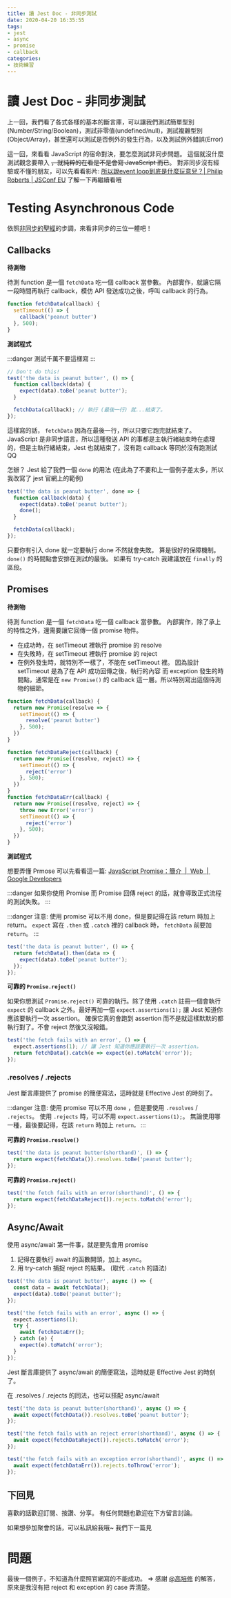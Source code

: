 ```yaml
---
title: 讀 Jest Doc - 非同步測試
date: 2020-04-20 16:35:55
tags:
- jest
- async
- promise
- callback
categories:
- 技術練習
---
```

# 讀 Jest Doc - 非同步測試

上一回，我們看了各式各樣的基本的斷言庫，可以讓我們測試簡單型別(Number/String/Boolean)，測試非零值(undefined/null)，測試複雜型別(Object/Array)，甚至還可以測試是否例外的發生行為，以及測試例外錯誤(Error)

這一回，來看看 JavaScript 的宿命對決，要怎麼測試非同步問題。
這個就沒什麼測試觀念要帶入 ~~，就純粹的在看是不是會寫 JavaScript 而已~~。
對非同步沒有經驗或不懂的朋友，可以先看看影片: [所以說event loop到底是什麼玩意兒？| Philip Roberts | JSConf EU](https://www.youtube.com/watch?v=8aGhZQkoFbQ) 了解一下再繼續看哦

# Testing Asynchronous Code

依照[非同步的聖經](https://medium.com/@peterchang_82818/javascript-es7-async-await-%E6%95%99%E5%AD%B8-703473854f29-tutorial-example-703473854f29)的步調，來看非同步的三位一體吧！

## Callbacks

**待測物**

待測 function 是一個 `fetchData` 吃一個 callback 當參數。
內部實作，就讓它隔一段時間再執行 callback，模仿 API 發送成功之後，呼叫 callback 的行為。

```javascript
function fetchData(callback) {
  setTimeout(() => {
    callback('peanut butter')
  }, 500);
}
```

**測試程式**

:::danger
測試千萬不要這樣寫
:::

```javascript
// Don't do this!
test('the data is peanut butter', () => {
  function callback(data) {
    expect(data).toBe('peanut butter');
  }

  fetchData(callback); // 執行 (最後一行) 就...結束了。
});
```

這樣寫的話， `fetchData` 因為在最後一行，所以只要它跑完就結束了。JavaScript 是非同步語言，所以這種發送 API 的事都是主執行緒結束時在處理的，但是主執行緒結束，Jest 也就結束了，沒有跑 callback 等同於沒有跑測試 QQ

怎辦？ Jest 給了我們一個 `done` 的用法 (在此為了不要和上一個例子差太多，所以我改寫了 jest 官網上的範例)

```javascript
test('the data is peanut butter', done => {
  function callback(data) {
    expect(data).toBe('peanut butter');
    done();
  }

  fetchData(callback);
});
```

只要你有引入 done 就一定要執行 done 不然就會失敗。
算是很好的保障機制。 `done()` 的時間點會安排在測試的最後。
如果有 try-catch 我建議放在 `finally` 的區段。

## Promises

**待測物**

待測 function 是一個 `fetchData` 吃一個 callback 當參數。
內部實作，除了承上的特性之外，還需要讓它回傳一個 promise 物件。

- 在成功時，在 setTimeout 裡執行 promise 的 resolve
- 在失敗時，在 setTimeout 裡執行 promise 的 reject
- 在例外發生時，就特別不一樣了，不能在 setTimeout 裡。
因為設計 setTimeout 是為了在 API 成功回傳之後，執行的內容
而 exception 發生的時間點，通常是在 `new Promise()` 的 callback 這一層。所以特別寫出這個待測物的細節。 

```javascript
function fetchData(callback) {
  return new Promise(resolve => {
    setTimeout(() => {
      resolve('peanut butter')
    }, 500);
  })
}

function fetchDataReject(callback) {
  return new Promise((resolve, reject) => {
    setTimeout(() => {
      reject('error')
    }, 500);
  })
}
function fetchDataErr(callback) {
  return new Promise((resolve, reject) => {
    throw new Error('error')
    setTimeout(() => {
      reject('error')
    }, 500);
  })
}

```

**測試程式**

想要弄懂 Prmose 可以先看看這一篇: [JavaScript Promise：簡介  |  Web  |  Google Developers](https://developers.google.com/web/fundamentals/primers/promises?hl=zh-tw)

:::danger
如果你使用 Promise 而 Promise 回傳 reject 的話，就會導致正式流程的測試失敗。
:::

:::danger
注意: 使用 promise 可以不用 done，但是要記得在該 return 時加上 return。
`expect` 寫在 `.then` 或 `.catch` 裡的 callback 時， `fetchData` 前要加 `return`。
:::

```javascript
test('the data is peanut butter', () => {
  return fetchData().then(data => {
    expect(data).toBe('peanut butter');
  });
});
```

**可靠的 `Promise.reject()`**

如果你想測試 `Promise.reject()` 可靠的執行。除了使用 `.catch` 註冊一個會執行 `expect` 的 callback 之外。最好再加一個 `expect.assertions(1);` 讓 Jest 知道你應該要執行一次 assertion。
確保它真的會跑到 assertion 而不是就這樣默默的都執行對了。不會 reject 然後又沒報錯。

```javascript
test('the fetch fails with an error', () => {
  expect.assertions(1); // 讓 Jest 知道你應該要執行一次 assertion。
  return fetchData().catch(e => expect(e).toMatch('error'));
});
```

### .resolves / .rejects

Jest 斷言庫提供了 promise 的簡便寫法，這時就是 Effective Jest 的時刻了。

:::danger
注意: 使用 promise 可以不用 `done` ，但是要使用 `.resolves` / `.rejects`。
使用 `.rejects` 時，可以不用 `expect.assertions(1);`。
無論使用哪一種，最後要記得，在該 `return` 時加上 `return。`
:::

**可靠的 `Promise.resolve()`**

```javascript
test('the data is peanut butter(shorthand)', () => {
  return expect(fetchData()).resolves.toBe('peanut butter');
});
```

**可靠的 `Promise.reject()`**

```javascript
test('the fetch fails with an error(shorthand)', () => {
  return expect(fetchDataReject()).rejects.toMatch('error');
});
```

## Async/Await

使用 async/await 第一件事，就是要先會用 promise

1. 記得在要執行 await 的函數開頭，加上 async。
2. 用 try-catch 捕捉 reject 的結果。 (取代 `.catch` 的語法)

```javascript
test('the data is peanut butter', async () => {
  const data = await fetchData();
  expect(data).toBe('peanut butter');
});

test('the fetch fails with an error', async () => {
  expect.assertions(1);
  try {
    await fetchDataErr();
  } catch (e) {
    expect(e).toMatch('error');
  }
});
```

Jest 斷言庫提供了 async/await 的簡便寫法，這時就是 Effective Jest 的時刻了。

在 .resolves / .rejects 的同法，也可以搭配 async/await

```javascript
test('the data is peanut butter(shorthand)', async () => {
  await expect(fetchData()).resolves.toBe('peanut butter');
});

test('the fetch fails with an reject error(shorthand)', async () => {
  await expect(fetchDataReject()).rejects.toMatch('error');
});

test('the fetch fails with an exception error(shorthand)', async () => {
  await expect(fetchDataErr()).rejects.toThrow('error');
});
```

## 下回見

喜歡的話歡迎訂閱、按讚、分享。
有任何問題也歡迎在下方留言討論。

如果想參加聚會的話，可以私訊給我哦~
我們下一篇見

# 問題

最後一個例子，不知道為什麼照官網寫的不能成功。
=> 感謝 [@高培修](https://www.facebook.com/pskaokao) 的解答，原來是我沒有把 reject 和 exception 的 case 弄清楚。
